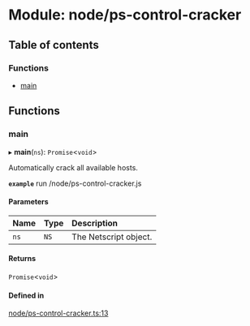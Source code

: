 # Module: node/ps-control-cracker

## Table of contents

### Functions

- [main](../wiki/node.ps-control-cracker#main)

## Functions

### main

▸ **main**(`ns`): `Promise`<`void`\>

Automatically crack all available hosts.

**`example`**
run /node/ps-control-cracker.js

#### Parameters

| Name | Type | Description |
| :------ | :------ | :------ |
| `ns` | `NS` | The Netscript object. |

#### Returns

`Promise`<`void`\>

#### Defined in

[node/ps-control-cracker.ts:13](https://github.com/vladzaharia/bitburner/blob/main/src/node/ps-control-cracker.ts#L13)
